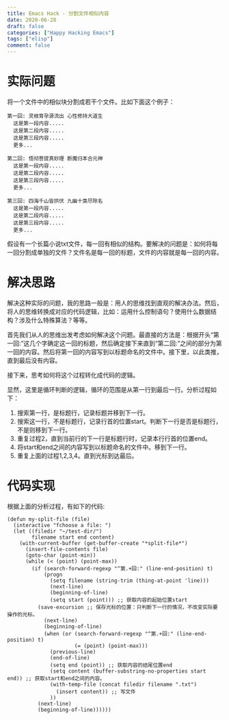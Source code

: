 ```yaml
---
title: Emacs Hack - 分割文件相似内容
date: 2020-06-28
draft: false
categories: ["Happy Hacking Emacs"]
tags: ["elisp"]
comment: false
---
```


# 实际问题

将一个文件中的相似块分割成若干个文件。比如下面这个例子：

    第一回: 灵根育孕源流出 心性修持大道生
      这是第一段内容.....
      这是第二段内容.....
      这是第三段内容.....
      更多...
    
    第二回: 悟彻菩提真妙理 断魔归本合元神
      这是第一段内容.....
      这是第二段内容.....
      这是第三段内容.....
      更多...
    
    第三回: 四海千山皆拱伏 九幽十类尽除名
      这是第一段内容.....
      这是第二段内容.....
      这是第三段内容.....
      更多...

假设有一个长篇小说txt文件，每一回有相似的结构。要解决的问题是：如何将每一回分割成单独的文件？文件名是每一回的标题，文件的内容就是每一回的内容。

# 解决思路

解决这种实际的问题，我的思路一般是：用人的思维找到直观的解决办法。然后，将人的思维转换成对应的代码逻辑，比如：运用什么控制语句？使用什么数据结构？涉及什么特殊算法？等等。

首先我们从人的思维出发考虑如何解决这个问题。最直接的方法是：根据开头“第一回:”这几个字确定这一回的标题，然后确定接下来直到“第二回:”之间的部分为第一回的内容。然后将第一回的内容写到以标题命名的文件中。接下里，以此类推，直到最后没有内容。

接下来，思考如何将这个过程转化成代码的逻辑。

显然，这里是循环判断的逻辑，循环的范围是从第一行到最后一行。分析过程如下：

1.  搜索第一行，是标题行，记录标题并移到下一行。
2.  搜索这一行，不是标题行，记录行首的位置start。判断下一行是否是标题行，不是则移到下一行。
3.  重复过程2，直到当前行的下一行是标题行时，记录本行行首的位置end。
4.  将start和end之间的内容写到以标题命名的文件中。移到下一行。
5.  重复上面的过程1,2,3,4。直到光标到达最后。

# 代码实现

根据上面的分析过程，有如下的代码:

    (defun my-split-file (file)
      (interactive "fchoose a file: ")
      (let ((filedir "~/test-dir/")
            filename start end content)
        (with-current-buffer (get-buffer-create "*split-file*")
          (insert-file-contents file)
          (goto-char (point-min))
          (while (< (point) (point-max))
            (if (search-forward-regexp "^第.+回:" (line-end-position) t)
                (progn 
                  (setq filename (string-trim (thing-at-point 'line))) 
                  (next-line)
                  (beginning-of-line)
                  (setq start (point))) ;; 获取内容的起始位置start
              (save-excursion ;; 保存光标的位置：只判断下一行的情况，不改变实际要操作的光标。
                (next-line)
                (beginning-of-line)
                (when (or (search-forward-regexp "^第.+回:" (line-end-position) t)
                          (= (point) (point-max)))
                  (previous-line)
                  (end-of-line)
                  (setq end (point)) ;; 获取内容的结尾位置end
                  (setq content (buffer-substring-no-properties start end)) ;; 获取start和end之间的内容。
                  (with-temp-file (concat filedir filename ".txt")
                    (insert content)) ;; 写文件
                  ))
              (next-line)
              (beginning-of-line))))))


